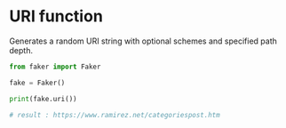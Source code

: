 # **URI** function

Generates a random URI string with optional schemes and specified path depth.

```py
from faker import Faker

fake = Faker()

print(fake.uri())

# result : https://www.ramirez.net/categoriespost.htm
```
